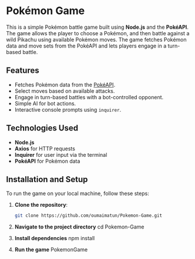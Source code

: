 # Pokémon Game

This is a simple Pokémon battle game built using **Node.js** and the **PokéAPI**. The game allows the player to choose a Pokémon, and then battle against a wild Pikachu using available Pokémon moves. The game fetches Pokémon data and move sets from the PokéAPI and lets players engage in a turn-based battle.

## Features
- Fetches Pokémon data from the [PokéAPI](https://pokeapi.co/).
- Select moves based on available attacks.
- Engage in turn-based battles with a bot-controlled opponent.
- Simple AI for bot actions.
- Interactive console prompts using `inquirer`.

## Technologies Used
- **Node.js**
- **Axios** for HTTP requests
- **Inquirer** for user input via the terminal
- **PokéAPI** for Pokémon data

## Installation and Setup

To run the game on your local machine, follow these steps:

1. **Clone the repository**:
   ```bash
   git clone https://github.com/oumaimatun/Pokemon-Game.git
2. **Navigate to the project directory**
cd Pokemon-Game

3. **Install dependencies**
npm install

4. **Run the game**
PokemonGame
